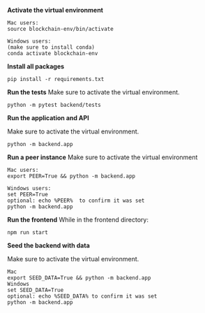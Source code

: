**Activate the virtual environment**
```
Mac users:
source blockchain-env/bin/activate

Windows users:
(make sure to install conda)
conda activate blockchain-env
```

**Install all packages**
```
pip install -r requirements.txt
```

**Run the tests**
Make sure to activate the virtual environment.
```
python -m pytest backend/tests
```

**Run the application and API**

Make sure to activate the virtual environment.
```
python -m backend.app
```

**Run a peer instance**
Make sure to activate the virtual environment
```
Mac users:
export PEER=True && python -m backend.app

Windows users:
set PEER=True
optional: echo %PEER%  to confirm it was set
python -m backend.app
```

**Run the frontend**
While in the frontend directory:
```
npm run start
```

**Seed the backend with data**

Make sure to activate the virtual environment.

```
Mac
export SEED_DATA=True && python -m backend.app
Windows
set SEED_DATA=True
optional: echo %SEED_DATA% to confirm it was set
python -m backend.app
```
